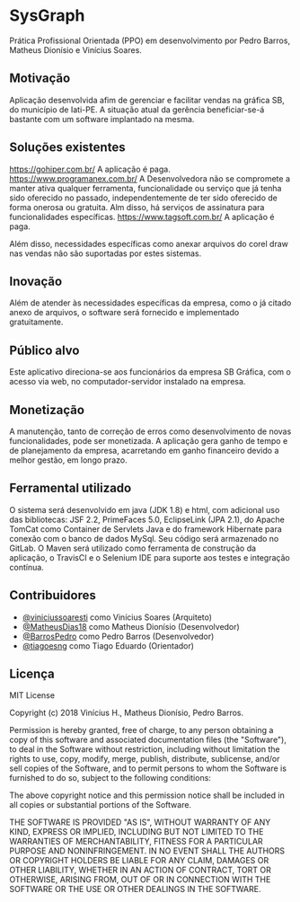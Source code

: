 # SysGraph
Prática Profissional Orientada (PPO) em desenvolvimento por Pedro Barros, Matheus Dionísio e Vinícius Soares.

## Motivação
Aplicação desenvolvida afim de gerenciar e facilitar vendas na gráfica SB, do município de Iati-PE. A situação atual da gerência beneficiar-se-á bastante com um software implantado na mesma.

## Soluções existentes

https://gohiper.com.br/ A aplicação é paga.
https://www.programanex.com.br/ A Desenvolvedora não se compromete a manter ativa qualquer ferramenta, funcionalidade ou serviço que já tenha sido oferecido no passado, independentemente de ter sido oferecido de forma onerosa ou gratuita. Alm disso, há serviços de assinatura para funcionalidades específicas.
https://www.tagsoft.com.br/ A aplicação é paga.

Além disso, necessidades específicas como anexar arquivos do corel draw nas vendas não são suportadas por estes sistemas.

## Inovação

Além de atender às necessidades específicas da empresa, como o já citado anexo de arquivos, o software será fornecido e implementado gratuitamente.

## Público alvo
Este aplicativo direciona-se aos funcionários da empresa SB Gráfica, com o acesso via web, no computador-servidor instalado na empresa.

## Monetização

A manutenção, tanto de correção de erros como desenvolvimento de novas funcionalidades, pode ser monetizada. A aplicação gera ganho de tempo e de planejamento da empresa, acarretando em ganho financeiro devido a melhor gestão, em longo prazo. 

## Ferramental utilizado
O sistema será desenvolvido em java (JDK 1.8) e html, com adicional uso das bibliotecas: JSF 2.2, PrimeFaces 5.0, EclipseLink (JPA 2.1), do Apache TomCat como Container de Servlets Java e do framework Hibernate para conexão com o banco de dados MySql. Seu código será armazenado no GitLab. O Maven será utilizado como ferramenta de construção da aplicação, o TravisCI e o Selenium IDE para suporte aos testes e integração contínua.

## Contribuidores

  - [@viniciussoaresti](https://github.com/viniciussoaresti) como Vinícius Soares (Arquiteto)
  - [@MatheusDias18](https://github.com/MatheusDias18) como Matheus Dionísio (Desenvolvedor)
  - [@BarrosPedro](https://github.com/BarrosPedro) como Pedro Barros (Desenvolvedor)
  - [@tiagoesng](https://github.com/tiagoesng) como Tiago Eduardo (Orientador)

## Licença
MIT License

Copyright (c) 2018 Vinícius H., Matheus Dionísio, Pedro Barros.

Permission is hereby granted, free of charge, to any person obtaining a copy
of this software and associated documentation files (the "Software"), to deal
in the Software without restriction, including without limitation the rights
to use, copy, modify, merge, publish, distribute, sublicense, and/or sell
copies of the Software, and to permit persons to whom the Software is
furnished to do so, subject to the following conditions:

The above copyright notice and this permission notice shall be included in all
copies or substantial portions of the Software.

THE SOFTWARE IS PROVIDED "AS IS", WITHOUT WARRANTY OF ANY KIND, EXPRESS OR
IMPLIED, INCLUDING BUT NOT LIMITED TO THE WARRANTIES OF MERCHANTABILITY,
FITNESS FOR A PARTICULAR PURPOSE AND NONINFRINGEMENT. IN NO EVENT SHALL THE
AUTHORS OR COPYRIGHT HOLDERS BE LIABLE FOR ANY CLAIM, DAMAGES OR OTHER
LIABILITY, WHETHER IN AN ACTION OF CONTRACT, TORT OR OTHERWISE, ARISING FROM,
OUT OF OR IN CONNECTION WITH THE SOFTWARE OR THE USE OR OTHER DEALINGS IN THE
SOFTWARE.
